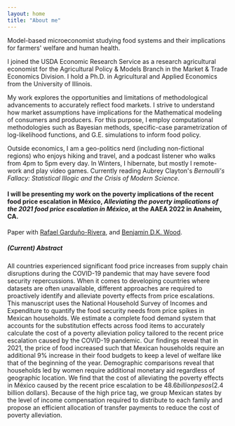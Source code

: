 ```yaml
---
layout: home
title: "About me"
---
```


Model-based microeconomist studying food systems and their implications for farmers' welfare and human health.

I joined the USDA Economic Research Service as a research agricultural economist for the Agricultural Policy & Models Branch in the Market & Trade Economics Division. I hold a Ph.D. in Agricultural and Applied Economics from the University of Illinois.

My work explores the opportunities and limitations of methodological advancements to accurately reflect food markets. I strive to understand how market assumptions have implications for the Mathematical modeling of consumers and producers. For this purpose, I employ computational methodologies such as Bayesian methods, specific-case parametrization of log-likelihood functions, and G.E. simulations to inform food policy. 

Outside economics, I am a geo-politics nerd (including non-fictional regions) who enjoys hiking and travel, and a podcast listener who walks from 4pm to 5pm every day. In Winters, I hibernate, but mostly I remote-work and play video games. Currently reading Aubrey Clayton's *Bernoulli's Fallacy: Statistical Illogic and the Crisis of Modern Science*.

#### I will be presenting my work on the poverty implications of the recent food price escalation in México, *Alleviating the poverty implications of the 2021 food price escalation in México*, at the AAEA 2022 in Anaheim, CA.

Paper with [Rafael Garduño-Rivera](https://scholar.google.com/citations?user=Ju4Y-EwAAAAJ&hl=en), and [Benjamin D.K. Wood](https://sites.google.com/view/bdkwood).

##### (Current) Abstract

All countries experienced significant food price increases from supply chain disruptions during the COVID-19 pandemic that may have severe food security repercussions. When it comes to developing countries where datasets are often unavailable, different approaches are required to proactively identify and alleviate poverty effects from price escalations. This manuscript uses the National Household Survey of Incomes and Expenditure to quantify the food security needs from price spikes in Mexican households. We estimate a complete food demand system that accounts for the substitution effects across food items to accurately calculate the cost of a poverty alleviation policy tailored to the recent price escalation caused by the COVID-19 pandemic. Our findings reveal that in 2021, the price of food increased such that Mexican households require an additional 9% increase in their food budgets to keep a level of welfare like that of the beginning of the year. Demographic comparisons reveal that households led by women require additional monetary aid regardless of geographic location. We find that the cost of alleviating the poverty effects in México caused by the recent price escalation to be $48.6 billion pesos ($2.4 billion dollars). Because of the high price tag, we group Mexican states by the level of income compensation required to distribute to each family and propose an efficient allocation of transfer payments to reduce the cost of poverty alleviation.